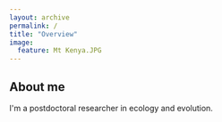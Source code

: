 ```yaml
---
layout: archive
permalink: /
title: "Overview"
image:
  feature: Mt Kenya.JPG
---
```


<div class="tiles">
  <h2 class="post-title">About me</h2>
  <p class="post-excerpt">I'm a postdoctoral researcher in ecology and evolution.</p>
</div><!-- /.tiles -->

